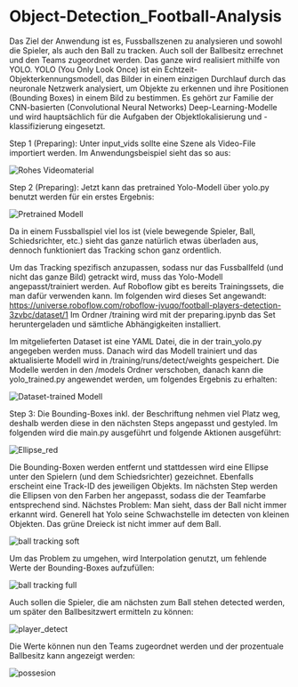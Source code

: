 # Object-Detection_Football-Analysis

Das Ziel der Anwendung ist es, Fussballszenen zu analysieren und sowohl die Spieler, als auch den Ball zu tracken. 
Auch soll der Ballbesitz errechnet und den Teams zugeordnet werden. Das ganze wird realisiert mithilfe von YOLO.
YOLO (You Only Look Once) ist ein Echtzeit-Objekterkennungsmodell, das Bilder in einem einzigen Durchlauf durch 
das neuronale Netzwerk analysiert, um Objekte zu erkennen und ihre Positionen (Bounding Boxes) in einem Bild zu 
bestimmen. Es gehört zur Familie der CNN-basierten (Convolutional Neural Networks) Deep-Learning-Modelle und wird 
hauptsächlich für die Aufgaben der Objektlokalisierung und -klassifizierung eingesetzt.

Step 1 (Preparing):
Unter input_vids sollte eine Szene als Video-File importiert werden. Im Anwendungsbeispiel sieht das so aus:

![Rohes Videomaterial](https://i.giphy.com/media/v1.Y2lkPTc5MGI3NjExMHc0d2FvdTBiajBiN25ybm5yajZ1b2cwd2doNnp5dHBxdWVjMmY0MiZlcD12MV9pbnRlcm5hbF9naWZfYnlfaWQmY3Q9Zw/8LeIydH1KVC118Wg4E/giphy.gif)


Step 2 (Preparing):
Jetzt kann das pretrained Yolo-Modell über yolo.py benutzt werden für ein erstes Ergebnis:

![Pretrained Modell](https://i.giphy.com/media/v1.Y2lkPTc5MGI3NjExb2x1OG0xbG9mN2w4NjNyMTYzNmtuNm80bmVpZzg1YmR4djN0cm5jaiZlcD12MV9pbnRlcm5hbF9naWZfYnlfaWQmY3Q9Zw/elUlCvaQakx9Sdv0V2/giphy-downsized.gif)

Da in einem Fussballspiel viel los ist (viele bewegende Spieler, Ball, Schiedsrichter, etc.) sieht das ganze 
natürlich etwas überladen aus, dennoch funktioniert das Tracking schon ganz ordentlich.

Um das Tracking spezifisch anzupassen, sodass nur das Fussballfeld (und nicht das ganze Bild) getrackt wird, 
muss das Yolo-Modell angepasst/trainiert werden. Auf Roboflow gibt es bereits Trainingssets, die man dafür
verwenden kann. Im folgenden wird dieses Set angewandt:
https://universe.roboflow.com/roboflow-jvuqo/football-players-detection-3zvbc/dataset/1
Im Ordner /training wird mit der preparing.ipynb das Set heruntergeladen und sämtliche Abhängigkeiten installiert.

Im mitgelieferten Dataset ist eine YAML Datei, die in der train_yolo.py angegeben werden muss. Danach wird das Modell
trainiert und das aktualisierte Modell wird in /training/runs/detect/weights gespeichert. Die Modelle werden in den 
/models Ordner verschoben, danach kann die yolo_trained.py angewendet werden, um folgendes Ergebnis zu erhalten:

![Dataset-trained Modell](https://i.giphy.com/media/v1.Y2lkPTc5MGI3NjExNXNlZG1rb2NkMndpNzlvamRocXltN2R5N2t1aG9kcWl3YW0wNDRocyZlcD12MV9pbnRlcm5hbF9naWZfYnlfaWQmY3Q9Zw/MzFozYme2qFKMqNMjX/giphy-downsized.gif)

Step 3:
Die Bounding-Boxes inkl. der Beschriftung nehmen viel Platz weg, deshalb werden diese in den nächsten Steps angepasst
und gestyled. Im folgenden wird die main.py ausgeführt und folgende Aktionen ausgeführt:

![Ellipse_red](https://i.giphy.com/media/v1.Y2lkPTc5MGI3NjExZm5uZnFwZjZyb3A0ZzR5a21xM2Vscm42OGw4dGdzbnptZzd1cXRyZyZlcD12MV9pbnRlcm5hbF9naWZfYnlfaWQmY3Q9Zw/tkHy1s5rVpso8fIoEc/giphy-downsized.gif)

Die Bounding-Boxen werden entfernt und stattdessen wird eine Ellipse unter den Spielern (und dem Schiedsrichter) gezeichnet.
Ebenfalls erscheint eine Track-ID des jeweiligen Objekts.
Im nächsten Step werden die Ellipsen von den Farben her angepasst, sodass die der Teamfarbe entsprechend sind.
Nächstes Problem: Man sieht, dass der Ball nicht immer erkannt wird. Generell hat Yolo seine Schwachstelle im detecten von kleinen 
Objekten. Das grüne Dreieck ist nicht immer auf dem Ball. 

![ball tracking soft](https://i.giphy.com/media/v1.Y2lkPTc5MGI3NjExc3c1M244b3ByNG9nZjl4N3kyenJ0aXBmY3E4aGppczBqZG1xZGo3ayZlcD12MV9pbnRlcm5hbF9naWZfYnlfaWQmY3Q9Zw/0ZpiL39jC6H6UFhJPd/giphy.gif)

Um das Problem zu umgehen, wird Interpolation genutzt, um
fehlende Werte der Bounding-Boxes aufzufüllen:

![ball tracking full](https://i.giphy.com/media/v1.Y2lkPTc5MGI3NjExOXMyd2pqZzhtbWRyeDZleDg2cW55MnIxazU2ejFhcmFoMG1jbDB0MCZlcD12MV9pbnRlcm5hbF9naWZfYnlfaWQmY3Q9Zw/GW0W4Z0yPs4z4yg9tY/giphy-downsized.gif)


Auch sollen die Spieler, die am nächsten zum Ball stehen detected werden, um später den Ballbesitzwert ermitteln zu
können:

![player_detect](https://i.giphy.com/media/v1.Y2lkPTc5MGI3NjExZzJkd2Z3aXM4ZTVsaHQ4ZXFmZGR4d3E3bGdzN2o2cHlrYzhxcDZzdyZlcD12MV9pbnRlcm5hbF9naWZfYnlfaWQmY3Q9Zw/lgfJi8gT1Ip65E7HNj/giphy-downsized.gif)

Die Werte können nun den Teams zugeordnet werden und der prozentuale Ballbesitz kann angezeigt werden:

![possesion](https://i.giphy.com/media/v1.Y2lkPTc5MGI3NjExMGpnYWFmZ3Zobmg3dHo3ZjZ0dzVyM2ZlOGJjMW5iMTl2YXlrMzJ1MiZlcD12MV9pbnRlcm5hbF9naWZfYnlfaWQmY3Q9Zw/LXLdkjjig6n7An4XKA/giphy.gif)





